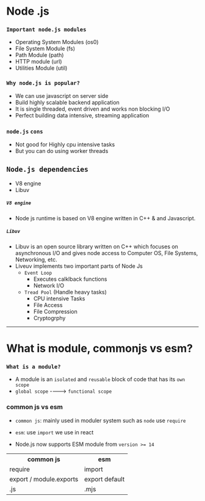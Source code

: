 # Node .js

### `Important node.js modules`

- Operating System Modules (os0)
- File System Module (fs)
- Path Module (path)
- HTTP module (url)
- Utilities Module (util)

### `Why node.js is popular?`

- We can use javascript on server side
- Build highly scalable backend application
- It is single threaded, event driven and works non blocking I/O
- Perfect building data intensive, streaming application

### `node.js` `cons`

- Not good for Highly cpu intensive tasks
- But you can do using worker threads

## `Node.js dependencies`

- V8 engine
- Libuv

##### `V8 engine`

- Node js runtime is based on V8 engine written in C++ & and Javascript.

##### `Libuv`

- Libuv is an open source library written on C++ which focuses on asynchronous I/O and gives node access to Computer OS, File Systems, Networking, etc.
- Liveuv implements two important parts of Node Js
  - `Event Loop`
    - Executes calklback functions
    - Network I/O
  - `Tread Pool` (Handle heavy tasks)
    - CPU intensive Tasks
    - File Access
    - File Compression
    - Cryptogrphy

---

# What is module, commonjs vs esm?

### `What is a module?`

- A module is an `isolated` and `reusable` block of code that has its `own scope`
- `global scope` ----> `functional scope`

### common js vs esm

- `common js`: mainly used in moduler system such as `node` use `require`
- `esm`: use `import` we use in react

- Node.js now supports ESM module from `version >= 14`

<table>
    <tr>
        <th> common js </th>
        <th> esm </th>
    </tr>
    <tr>
        <td>require</td>
        <td>import</td>        
    </tr>
    <tr>
        <td>export / module.exports</td>
        <td>export default</td>        
    </tr>
    <tr>
        <td>.js</td>
        <td>.mjs</td>        
    </tr>
</table>
